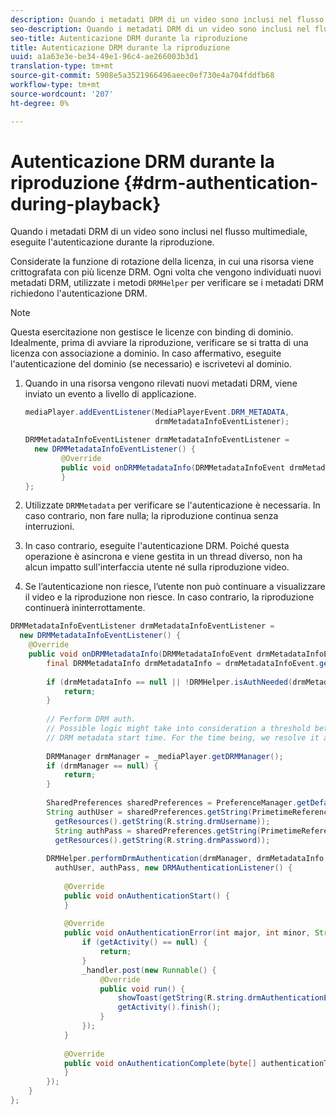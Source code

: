 ```yaml
---
description: Quando i metadati DRM di un video sono inclusi nel flusso multimediale, eseguite l'autenticazione durante la riproduzione.
seo-description: Quando i metadati DRM di un video sono inclusi nel flusso multimediale, eseguite l'autenticazione durante la riproduzione.
seo-title: Autenticazione DRM durante la riproduzione
title: Autenticazione DRM durante la riproduzione
uuid: a1a63e3e-be34-49e1-96c4-ae266003b3d1
translation-type: tm+mt
source-git-commit: 5908e5a3521966496aeec0ef730e4a704fddfb68
workflow-type: tm+mt
source-wordcount: '207'
ht-degree: 0%

---
```



# Autenticazione DRM durante la riproduzione {#drm-authentication-during-playback}

Quando i metadati DRM di un video sono inclusi nel flusso multimediale, eseguite l&#39;autenticazione durante la riproduzione.

Considerate la funzione di rotazione della licenza, in cui una risorsa viene crittografata con più licenze DRM. Ogni volta che vengono individuati nuovi metadati DRM, utilizzate i metodi `DRMHelper` per verificare se i metadati DRM richiedono l&#39;autenticazione DRM.

>[!NOTE]
>
>Questa esercitazione non gestisce le licenze con binding di dominio. Idealmente, prima di avviare la riproduzione, verificare se si tratta di una licenza con associazione a dominio. In caso affermativo, eseguite l&#39;autenticazione del dominio (se necessario) e iscrivetevi al dominio.

1. Quando in una risorsa vengono rilevati nuovi metadati DRM, viene inviato un evento a livello di applicazione.

   ```java
   mediaPlayer.addEventListener(MediaPlayerEvent.DRM_METADATA,  
                                drmMetadataInfoEventListener); 
   
   DRMMetadataInfoEventListener drmMetadataInfoEventListener =  
     new DRMMetadataInfoEventListener() { 
           @Override 
           public void onDRMMetadataInfo(DRMMetadataInfoEvent drmMetadataInfoEvent) { 
           } 
   };
   ```

1. Utilizzate `DRMMetadata` per verificare se l&#39;autenticazione è necessaria. In caso contrario, non fare nulla; la riproduzione continua senza interruzioni.
1. In caso contrario, eseguite l&#39;autenticazione DRM. Poiché questa operazione è asincrona e viene gestita in un thread diverso, non ha alcun impatto sull&#39;interfaccia utente né sulla riproduzione video.
1. Se l’autenticazione non riesce, l’utente non può continuare a visualizzare il video e la riproduzione non riesce. In caso contrario, la riproduzione continuerà ininterrottamente.

```java
DRMMetadataInfoEventListener drmMetadataInfoEventListener =  
  new DRMMetadataInfoEventListener() { 
    @Override 
    public void onDRMMetadataInfo(DRMMetadataInfoEvent drmMetadataInfoEvent) { 
        final DRMMetadataInfo drmMetadataInfo = drmMetadataInfoEvent.getDRMMetadataInfo(); 
 
        if (drmMetadataInfo == null || !DRMHelper.isAuthNeeded(drmMetadataInfo.getDRMMetadata())) { 
            return; 
        } 
 
        // Perform DRM auth. 
        // Possible logic might take into consideration a threshold between the current player time and the 
        // DRM metadata start time. For the time being, we resolve it as soon as we receive the DRM metadata. 
 
        DRMManager drmManager = _mediaPlayer.getDRMManager(); 
        if (drmManager == null) { 
            return; 
        } 
 
        SharedPreferences sharedPreferences = PreferenceManager.getDefaultSharedPreferences(getActivity()); 
        String authUser = sharedPreferences.getString(PrimetimeReference.SETTINGS_DRM_USERNAME,  
          getResources().getString(R.string.drmUsername)); 
          String authPass = sharedPreferences.getString(PrimetimeReference.SETTINGS_DRM_PASSWORD,  
          getResources().getString(R.string.drmPassword)); 
 
        DRMHelper.performDrmAuthentication(drmManager, drmMetadataInfo.getDRMMetadata(),  
          authUser, authPass, new DRMAuthenticationListener() { 
 
            @Override 
            public void onAuthenticationStart() { 
            } 
 
            @Override 
            public void onAuthenticationError(int major, int minor, String erroString, String serverErrorURL) { 
                if (getActivity() == null) { 
                    return; 
                } 
                _handler.post(new Runnable() { 
                    @Override 
                    public void run() { 
                        showToast(getString(R.string.drmAuthenticationError)); 
                        getActivity().finish(); 
                    } 
                }); 
            } 
 
            @Override 
            public void onAuthenticationComplete(byte[] authenticationToken) { 
            } 
        }); 
    } 
};
```
